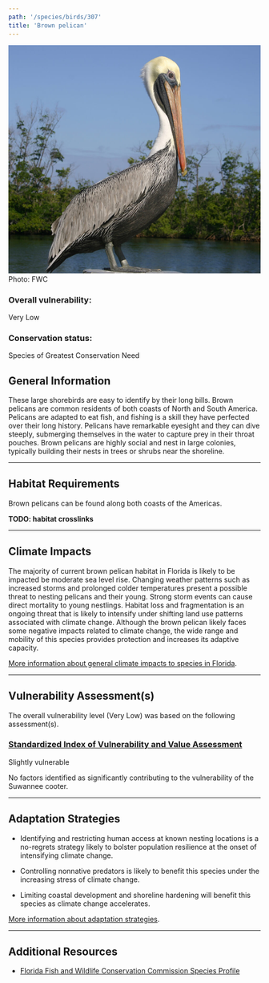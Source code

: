 ```yaml
---
path: '/species/birds/307'
title: 'Brown pelican'
---
```


<content-header icon="shorebirds" title="Brown pelican" subtitle="Pelecanus occidentalis">
</content-header>

<div id="TopSection">

<div class="header-photo"><img src="307.jpg" alt="Photo for 307"/>
<figcaption>Photo: FWC</figcaption></div>

<div>

### Overall vulnerability:

<div class="vulnerability vulnerability-low">Very Low</div>



### Conservation status:

Species of Greatest Conservation Need

</div>
</div>

## General Information

These large shorebirds are easy to identify by their long bills.  Brown pelicans are common residents of both coasts of North and South America.  Pelicans are adapted to eat fish, and fishing is a skill they have perfected over their long history.  Pelicans have remarkable eyesight and they can dive steeply, submerging themselves in the water to capture prey in their throat pouches.  Brown pelicans are highly social and nest in large colonies, typically building their nests in trees or shrubs near the shoreline.

<hr />

## Habitat Requirements

Brown pelicans can be found along both coasts of the Americas.

**TODO: habitat crosslinks**

<hr />

## Climate Impacts

The majority of current brown pelican habitat in Florida is likely to be impacted be moderate sea level rise.  Changing weather patterns such as increased storms and prolonged colder temperatures present a possible threat to nesting pelicans and their young. Strong storm events can cause direct mortality to young nestlings.  Habitat loss and fragmentation is an ongoing threat that is likely to intensify under shifting land use patterns associated with climate change.  Although the brown pelican likely faces some negative impacts related to climate change, the wide range and mobility of this species provides protection and increases its adaptive capacity.

[More information about general climate impacts to species in Florida](/impacts/species).



<hr />

## Vulnerability Assessment(s)

The overall vulnerability level (Very Low) was based on the following assessment(s).
#### 
<div class="vulnerability-header">
<h3><a href="/impacts/vulnerability/sivva/species">Standardized Index of Vulnerability and Value Assessment</a></h3>
<div class="vulnerability vulnerability-slight">Slightly vulnerable</div>
</div> 

No factors identified as significantly contributing to the vulnerability of the Suwannee cooter.


<hr />

## Adaptation Strategies

- Identifying and restricting human access at known nesting locations is a no-regrets strategy likely to bolster population resilience at the onset of intensifying climate change.

- Controlling nonnative predators is likely to benefit this species under the increasing stress of climate change.

- Limiting coastal development and shoreline hardening will benefit this species as climate change accelerates.

[More information about adaptation strategies](/strategies).

<hr />


## Additional Resources

- [Florida Fish and Wildlife Conservation Commission Species Profile](https://myfwc.com/wildlifehabitats/profiles/birds/shorebirdsseabirds/brown-pelican/)
